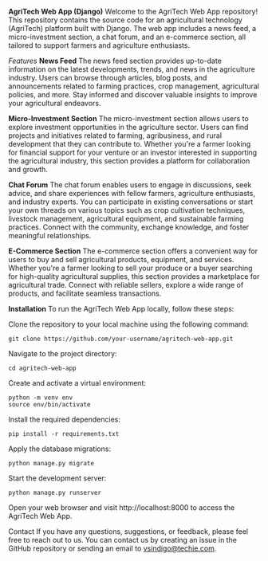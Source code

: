 **AgriTech Web App (Django)**
Welcome to the AgriTech Web App repository! This repository contains the source code for an agricultural technology (AgriTech) platform built with Django. The web app includes a news feed, a micro-investment section, a chat forum, and an e-commerce section, all tailored to support farmers and agriculture enthusiasts.

*Features*
**News Feed**
The news feed section provides up-to-date information on the latest developments, trends, and news in the agriculture industry. Users can browse through articles, blog posts, and announcements related to farming practices, crop management, agricultural policies, and more. Stay informed and discover valuable insights to improve your agricultural endeavors.

**Micro-Investment Section**
The micro-investment section allows users to explore investment opportunities in the agriculture sector. Users can find projects and initiatives related to farming, agribusiness, and rural development that they can contribute to. Whether you're a farmer looking for financial support for your venture or an investor interested in supporting the agricultural industry, this section provides a platform for collaboration and growth.

**Chat Forum**
The chat forum enables users to engage in discussions, seek advice, and share experiences with fellow farmers, agriculture enthusiasts, and industry experts. You can participate in existing conversations or start your own threads on various topics such as crop cultivation techniques, livestock management, agricultural equipment, and sustainable farming practices. Connect with the community, exchange knowledge, and foster meaningful relationships.

**E-Commerce Section**
The e-commerce section offers a convenient way for users to buy and sell agricultural products, equipment, and services. Whether you're a farmer looking to sell your produce or a buyer searching for high-quality agricultural supplies, this section provides a marketplace for agricultural trade. Connect with reliable sellers, explore a wide range of products, and facilitate seamless transactions.

**Installation**
To run the AgriTech Web App locally, follow these steps:

Clone the repository to your local machine using the following command:


```
git clone https://github.com/your-username/agritech-web-app.git
```
Navigate to the project directory:

```
cd agritech-web-app
```
Create and activate a virtual environment:

```
python -m venv env
source env/bin/activate
```
Install the required dependencies:
```
pip install -r requirements.txt
```
Apply the database migrations:
```
python manage.py migrate
```
Start the development server:
```
python manage.py runserver
```
Open your web browser and visit http://localhost:8000 to access the AgriTech Web App.


Contact
If you have any questions, suggestions, or feedback, please feel free to reach out to us. You can contact us by creating an issue in the GitHub repository or sending an email to vsindigo@techie.com.

